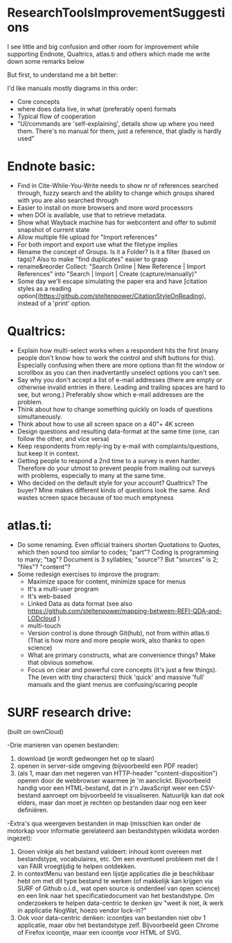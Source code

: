 # ResearchToolsImprovementSuggestions
I see little and big confusion and other room for improvement while supporting Endnote, Qualtrics, atlas.ti and others which made me write down some remarks below

But first, to understand me a bit better:

I'd like manuals mostly diagrams in this order:
- Core concepts
- where does data live, in what (preferably open) formats
- Typical flow of cooperation
- "UI/commands are 'self-explaining', details show up where you need them. There's no manual for them, just a reference, that gladly is hardly used"

Endnote basic:
==============
- Find in Cite-While-You-Write needs to show nr of references searched through, fuzzy search and the ability to change which groups shared with you are also searched through
- Easier to install on more browsers and more word processors
- when DOI is available, use that to retrieve metadata.
- Show what Wayback machine has for webcontent and offer to submit snapshot of current state
- Allow multiple file upload for "Import references"
- For both import and export use what the filetype implies
- Rename the concept of Groups. Is it a Folder? Is it a filter (based on tags)? Also to make "find duplicates" easier to grasp
- rename&reorder Collect: "Search Online | New Reference | Import References" into "Search | Import | Create (capture/manually)"
- Some day we'll escape simulating the paper era and have [citation styles as a reading option[(https://github.com/steltenpower/CitationStyleOnReading), instead of a 'print' option.
 

Qualtrics:
==========
- Explain how multi-select works when a respondent hits the first (many people don't know how to work the control and shift buttons for this). Especially confusing when there are more options than fit the window or scrollbox as you can then inadvertantly unselect options you can't see.
- Say why you don't accept a list of e-mail addresses (there are empty or otherwise invalid entries in there. Leading and trailing spaces are hard to see, but wrong.) Preferably show which e-mail addresses are the problem.
- Think about how to change something quickly on loads of questions simultaneously.
- Think about how to use all screen space on a 40"+ 4K screen
- Design questions and resulting data-format at the same time (one, can follow the other, and vice versa)
- Keep respondents from reply-ing by e-mail with complaints/questions, but keep it in context.
- Getting people to respond a 2nd time to a survey is even harder. Therefore do your utmost to prevent people from mailing out surveys with problems, especially to many at the same time.
- Who decided on the default style for your account? Qualtrics? The buyer? Mine makes different kinds of questions look the same. And wastes screen space because of too much emptyness

atlas.ti:
=========
- Do some renaming. Even official trainers shorten Quotations to Quotes, which then sound too similar to codes; "part"?
Coding is programming to many; "tag"?
Document is 3 syllables; "source"? But "sources" is 2; "files"? "content"?
- Some redesign exercises to improve the program:
  - Maximize space for content, minimize space for menus
  - It's a multi-user program
  - It's web-based
  - Linked Data as data format (see also https://github.com/steltenpower/mapping-between-REFI-QDA-and-LODcloud )
  - multi-touch
  - Version control is done through Git(hub), not from within atlas.ti (That is how more and more people work, also thanks to open science)
  - What are primary constructs, what are convenience things? Make that obvious somehow.
  - Focus on clear and powerful core concepts (it's just a few things). The (even with tiny characters) thick 'quick' and massive 'full' manuals and the giant menus are confusing/scaring people

SURF research drive:
====================
(built on ownCloud)

-Drie manieren van openen bestanden:
1. download (je wordt gedwongen het op te slaan)
2. openen in server-side omgeving (bijvoorbeeld een PDF reader)
3. (als 1, maar dan met negeren van HTTP-header "content-disposition") openen door de webbrowser waarmee je 'm aanclickt. Bijvoorbeeld handig voor een HTML-bestand, dat in z'n JavaScript weer een CSV-bestand aanroept om bijvoorbeeld te visualiseren. Natuurlijk kan dat ook elders, maar dan moet je rechten op bestanden daar nog een keer definiëren. 

-Extra's qua weergeven bestanden in map (misschien kan onder de motorkap voor informatie gerelateerd aan bestandstypen wikidata worden ingezet):
1. Groen vinkje als het bestand valideert: inhoud komt overeen met bestandstype, vocabulaires, etc. Om een eventueel probleem met de I van FAIR vroegtijdig te helpen ontdekken.
2. In contextMenu van bestand een lijstje applicaties die je beschikbaar hebt om met dit type bestand te werken (of makkelijk kan krijgen via SURF of Github o.i.d., wat open source is onderdeel van open science) en een link naar het specificatiedocument van het bestandstype. Om onderzoekers te helpen data-centric te denken ipv "weet ik niet, ik werk in applicatie NogWat, hoezo vendor lock-in?"
3. Ook voor data-centric denken: icoontjes van bestanden niet obv 1 applicatie, maar obv het bestandstype zelf. Bijvoorbeeld geen Chrome of Firefox icoontje, maar een icoontje voor HTML of SVG.
